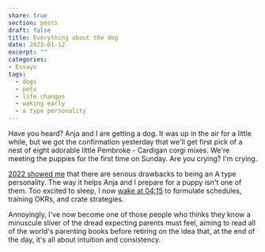 ```yaml
---
share: true
section: posts
draft: false
title: Everything about the dog
date: 2023-01-12
excerpt: ""
categories:
- Essays
tags:
  - dogs
  - pets
  - life changes
  - waking early
  - a type personality
---
```



Have you heard? Anja and I are getting a dog. It was up in the air for a little while, but we got the confirmation yesterday that we'll get first pick of a nest of eight adorable little Pembroke - Cardigan corgi mixes. We're meeting the puppies for the first time on Sunday. Are you crying? I'm crying. 

[2022 showed me](/2022/12/30/2022-in-review/) that there are serious drawbacks to being an A type personality. The way it helps Anja and I prepare for a puppy isn't one of them. Too excited to sleep, I now [wake at 04:15](https://tech.lgbt/@zinzy/109674435586703598) to formulate schedules, training OKRs, and crate strategies. 

Annoyingly, I've now become one of those people who thinks they know a minuscule sliver of the dread expecting parents must feel, aiming to read all of the world's parenting books before retiring on the idea that, at the end of the day, it's all about intuition and consistency. 